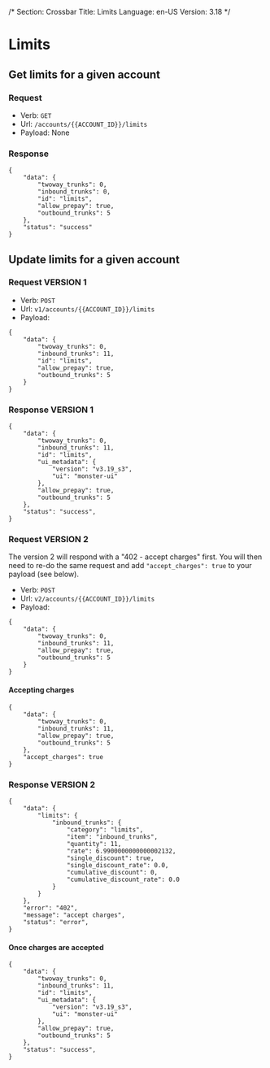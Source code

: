 /*
Section: Crossbar
Title: Limits
Language: en-US
Version: 3.18
*/

# Limits

## Get limits for a given account

### Request

- Verb: `GET`
- Url: `/accounts/{{ACCOUNT_ID}}/limits`
- Payload: None

### Response

```
{
    "data": {
        "twoway_trunks": 0,
        "inbound_trunks": 0,
        "id": "limits",
        "allow_prepay": true,
        "outbound_trunks": 5
    },
    "status": "success"
}
```

## Update limits for a given account

### Request VERSION 1

- Verb: `POST`
- Url: `v1/accounts/{{ACCOUNT_ID}}/limits`
- Payload:

```
{
    "data": {
        "twoway_trunks": 0,
        "inbound_trunks": 11,
        "id": "limits",
        "allow_prepay": true,
        "outbound_trunks": 5
    }
}
```

### Response VERSION 1


```
{
    "data": {
        "twoway_trunks": 0,
        "inbound_trunks": 11,
        "id": "limits",
        "ui_metadata": {
            "version": "v3.19_s3",
            "ui": "monster-ui"
        },
        "allow_prepay": true,
        "outbound_trunks": 5
    },
    "status": "success",
}
```

### Request VERSION 2

The version 2 will respond with a "402 - accept charges" first. You will then need to re-do the same request and add `"accept_charges": true` to your payload (see below).

- Verb: `POST`
- Url: `v2/accounts/{{ACCOUNT_ID}}/limits`
- Payload:

```
{
    "data": {
        "twoway_trunks": 0,
        "inbound_trunks": 11,
        "allow_prepay": true,
        "outbound_trunks": 5
    }
}
```

#### Accepting charges

```
{
    "data": {
        "twoway_trunks": 0,
        "inbound_trunks": 11,
        "allow_prepay": true,
        "outbound_trunks": 5
    },
    "accept_charges": true
}
```

### Response VERSION 2


```
{
    "data": {
        "limits": {
            "inbound_trunks": {
                "category": "limits",
                "item": "inbound_trunks",
                "quantity": 11,
                "rate": 6.9900000000000002132,
                "single_discount": true,
                "single_discount_rate": 0.0,
                "cumulative_discount": 0,
                "cumulative_discount_rate": 0.0
            }
        }
    },
    "error": "402",
    "message": "accept charges",
    "status": "error",
}
```

#### Once charges are accepted

```
{
    "data": {
        "twoway_trunks": 0,
        "inbound_trunks": 11,
        "id": "limits",
        "ui_metadata": {
            "version": "v3.19_s3",
            "ui": "monster-ui"
        },
        "allow_prepay": true,
        "outbound_trunks": 5
    },
    "status": "success",
}
```
